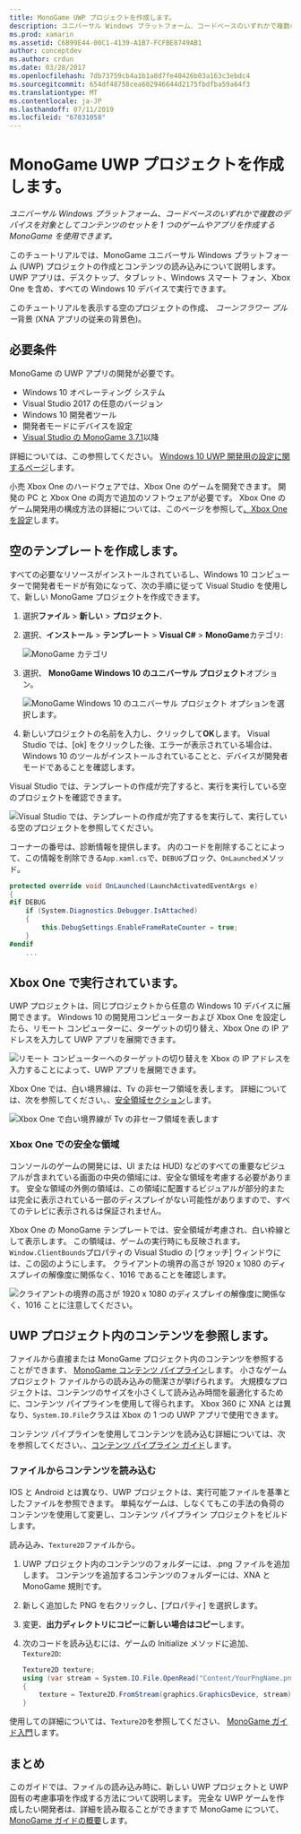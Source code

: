```yaml
---
title: MonoGame UWP プロジェクトを作成します。
description: ユニバーサル Windows プラットフォーム、コードベースのいずれかで複数のデバイスを対象としてコンテンツのセットを 1 つのゲームやアプリを作成する MonoGame を使用できます。
ms.prod: xamarin
ms.assetid: C6B99E44-00C1-4139-A1B7-FCFBE8749AB1
author: conceptdev
ms.author: crdun
ms.date: 03/28/2017
ms.openlocfilehash: 7db73759cb4a1b1a8d7fe40426b03a163c3ebdc4
ms.sourcegitcommit: 654df48758cea602946644d2175fbdfba59a64f3
ms.translationtype: MT
ms.contentlocale: ja-JP
ms.lasthandoff: 07/11/2019
ms.locfileid: "67831058"
---
```

# <a name="creating-a-monogame-uwp-project"></a>MonoGame UWP プロジェクトを作成します。

_ユニバーサル Windows プラットフォーム、コードベースのいずれかで複数のデバイスを対象としてコンテンツのセットを 1 つのゲームやアプリを作成する MonoGame を使用できます。_

このチュートリアルでは、MonoGame ユニバーサル Windows プラットフォーム (UWP) プロジェクトの作成とコンテンツの読み込みについて説明します。 UWP アプリは、デスクトップ、タブレット、Windows スマート フォン、Xbox One を含め、すべての Windows 10 デバイスで実行できます。

このチュートリアルを表示する空のプロジェクトの作成、 *コーンフラワー ブルー*背景 (XNA アプリの従来の背景色)。

## <a name="requirements"></a>必要条件

MonoGame の UWP アプリの開発が必要です。

- Windows 10 オペレーティング システム
- Visual Studio 2017 の任意のバージョン
- Windows 10 開発者ツール
- 開発者モードにデバイスを設定
- [Visual Studio の MonoGame 3.7.1](http://community.monogame.net/t/monogame-3-7-1-release/11173)以降

詳細については、この参照してください。 [Windows 10 UWP 開発用の設定に関するページ](https://msdn.microsoft.com/windows/uwp/get-started/get-set-up)します。

小売 Xbox One のハードウェアでは、Xbox One のゲームを開発できます。 開発の PC と Xbox One の両方で追加のソフトウェアが必要です。 Xbox One のゲーム開発用の構成方法の詳細については、このページを参照して[、Xbox One を設定](https://msdn.microsoft.com/windows/uwp/xbox-apps/index)します。

## <a name="creating-an-empty-template"></a>空のテンプレートを作成します。

すべての必要なリソースがインストールされているし、Windows 10 コンピューターで開発者モードが有効になって、次の手順に従って Visual Studio を使用して、新しい MonoGame プロジェクトを作成できます。

1. 選択**ファイル** > **新しい** > **プロジェクト.**
1. 選択、**インストール** > **テンプレート** > **Visual C#**   >  **MonoGame**カテゴリ:

    ![](uwp-images/image1.png "MonoGame カテゴリ")

1. 選択、 **MonoGame Windows 10 のユニバーサル プロジェクト**オプション。

    ![](uwp-images/image2.png "MonoGame Windows 10 のユニバーサル プロジェクト オプションを選択します。")

1. 新しいプロジェクトの名前を入力し、クリックして**OK**します。
Visual Studio では、[ok] をクリックした後、エラーが表示されている場合は、Windows 10 のツールがインストールされていることと、デバイスが開発者モードであることを確認します。

Visual Studio では、テンプレートの作成が完了すると、実行を実行している空のプロジェクトを確認できます。

![](uwp-images/image3.png "Visual Studio では、テンプレートの作成が完了するを実行して、実行している空のプロジェクトを参照してください。")

コーナーの番号は、診断情報を提供します。 内のコードを削除することによって、この情報を削除できる`App.xaml.cs`で、`DEBUG`ブロック、`OnLaunched`メソッド。


```csharp
protected override void OnLaunched(LaunchActivatedEventArgs e)
{
#if DEBUG
    if (System.Diagnostics.Debugger.IsAttached)
    {
        this.DebugSettings.EnableFrameRateCounter = true;
    }
#endif
    ...
```

## <a name="running-on-xbox-one"></a>Xbox One で実行されています。

UWP プロジェクトは、同じプロジェクトから任意の Windows 10 デバイスに展開できます。 Windows 10 の開発用コンピューターおよび Xbox One を設定したら、リモート コンピューターに、ターゲットの切り替え、Xbox One の IP アドレスを入力して UWP アプリを展開できます。

![](uwp-images/remote.png "リモート コンピューターへのターゲットの切り替えを Xbox の IP アドレスを入力することによって、UWP アプリを展開できます。")

Xbox One では、白い境界線は、Tv の非セーフ領域を表します。 詳細については、次を参照してください。、[安全領域セクション](#safe-area-on-xbox-one)します。

![](uwp-images/safearea.png "Xbox One で白い境界線が Tv の非セーフ領域を表します")

### <a name="safe-area-on-xbox-one"></a>Xbox One での安全な領域

コンソールのゲームの開発には、UI または HUD) などのすべての重要なビジュアルが含まれている画面の中央の領域には、安全な領域を考慮する必要があります。 安全な領域の外側の領域は、この領域に配置するビジュアルが部分的または完全に表示されている一部のディスプレイがない可能性がありますので、すべてのテレビに表示されるは保証されません。

Xbox One の MonoGame テンプレートでは、安全領域が考慮され、白い枠線として表示します。 この領域は、ゲームの実行時にも反映されます。`Window.ClientBounds`プロパティの Visual Studio の [ウォッチ] ウィンドウには、この図のようにします。 クライアントの境界の高さが 1920 x 1080 のディスプレイの解像度に関係なく、1016 であることを確認します。

![](uwp-images/clientbounds.png "クライアントの境界の高さが 1920 x 1080 のディスプレイの解像度に関係なく、1016 ことに注意してください。")

## <a name="referencing-content-in-uwp-projects"></a>UWP プロジェクト内のコンテンツを参照します。

ファイルから直接または MonoGame プロジェクト内のコンテンツを参照することができます、 [MonoGame コンテンツ パイプライン](https://github.com/xamarin/docs-archive/blob/master/Docs/CocosSharp/content-pipeline/introduction.md)します。 小さなゲーム プロジェクト ファイルからの読み込みの簡潔さが挙げられます。 大規模なプロジェクトは、コンテンツのサイズを小さくして読み込み時間を最適化するために、コンテンツ パイプラインを使用して得られます。 Xbox 360 に XNA とは異なり、`System.IO.File`クラスは Xbox の 1 つの UWP アプリで使用できます。

コンテンツ パイプラインを使用してコンテンツを読み込む詳細については、次を参照してください。、[コンテンツ パイプライン ガイド](https://github.com/xamarin/docs-archive/blob/master/Docs/CocosSharp/content-pipeline/introduction.md)します。

### <a name="loading-content-from-file"></a>ファイルからコンテンツを読み込む

IOS と Android とは異なり、UWP プロジェクトは、実行可能ファイルを基準としたファイルを参照できます。 単純なゲームは、しなくてもこの手法の負荷のコンテンツを使用して変更し、コンテンツ パイプライン プロジェクトをビルドします。

読み込み、`Texture2D`ファイルから。

1. UWP プロジェクト内のコンテンツのフォルダーには、.png ファイルを追加します。 コンテンツを追加するコンテンツのフォルダーには、XNA と MonoGame 規則です。
1. 新しく追加した PNG を右クリックし、[プロパティ] を選択します。
1. 変更、**出力ディレクトリにコピー**に**新しい場合はコピー**します。
1. 次のコードを読み込むには、ゲームの Initialize メソッドに追加、 `Texture2D`:

    ```csharp
    Texture2D texture;
    using (var stream = System.IO.File.OpenRead("Content/YourPngName.png"))
    {
        texture = Texture2D.FromStream(graphics.GraphicsDevice, stream);
    }
    ```

使用しての詳細については、`Texture2D`を参照してください、 [MonoGame ガイド入門](~/graphics-games/monogame/introduction/index.md)します。

## <a name="summary"></a>まとめ

このガイドでは、ファイルの読み込み時に、新しい UWP プロジェクトと UWP 固有の考慮事項を作成する方法について説明します。 完全な UWP ゲームを作成したい開発者は、詳細を読み取ることができますで MonoGame について、 [MonoGame ガイドの概要](~/graphics-games/monogame/introduction/index.md)します。
